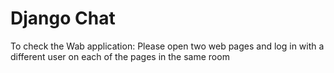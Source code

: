 # Django Chat

To check the Wab application:
Please open two web pages and log in with a different user on each of the pages in the same room
